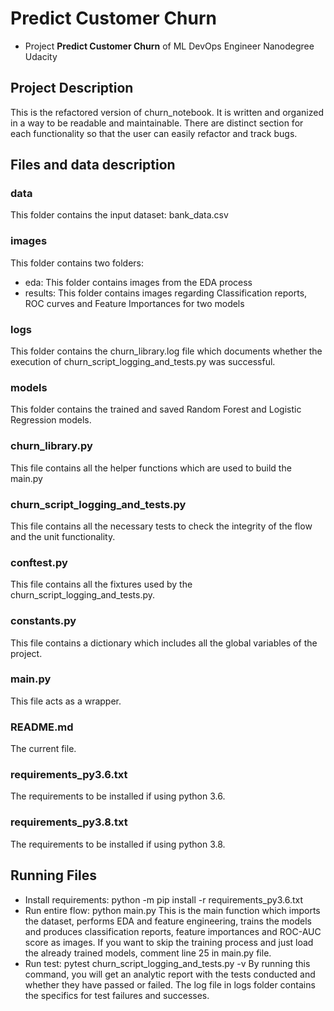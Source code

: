 # Predict Customer Churn

- Project **Predict Customer Churn** of ML DevOps Engineer Nanodegree Udacity

## Project Description
This is the refactored version of churn_notebook. It is written
and organized in a way to be readable and maintainable. There are
distinct section for each functionality so that the user can easily
refactor and track bugs.

## Files and data description
### data
This folder contains the input dataset: bank_data.csv
### images
This folder contains two folders:
 - eda: This folder contains images from the EDA process
 - results: This folder contains images regarding Classification reports, ROC curves and Feature Importances for two models
### logs
This folder contains the churn_library.log file which documents whether the execution of churn_script_logging_and_tests.py was successful.
### models
This folder contains the trained and saved Random Forest and Logistic Regression models.
### churn_library.py
This file contains all the helper functions which are used to build the main.py
### churn_script_logging_and_tests.py
This file contains all the necessary tests to check the integrity of the flow and the unit functionality.
### conftest.py
This file contains all the fixtures used by the churn_script_logging_and_tests.py. 
### constants.py
This file contains a dictionary which includes all the global variables of the project.
### main.py
This file acts as a wrapper. 
### README.md
The current file.
### requirements_py3.6.txt
The requirements to be installed if using python 3.6.
### requirements_py3.8.txt
The requirements to be installed if using python 3.8.


## Running Files
 - Install requirements: python -m pip install -r requirements_py3.6.txt
 - Run entire flow: python main.py
 This is the main function which imports the dataset, performs EDA and feature engineering,
 trains the models and produces classification reports, feature importances and ROC-AUC score as images.
 If you want to skip the training process and just load the already trained models, comment line 25 in 
 main.py file.
 - Run test: pytest churn_script_logging_and_tests.py -v
 By running this command, you will get an analytic report with the tests conducted
 and whether they have passed or failed. The log file in logs folder contains the specifics for test failures and successes.



